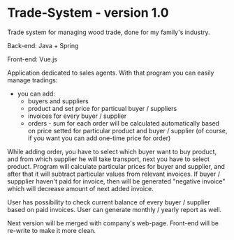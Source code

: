 # Trade-System - version 1.0
Trade system for managing wood trade, done for my family's industry.

Back-end: Java + Spring

Front-end: Vue.js

Application dedicated to sales agents. With that program you can easily manage tradings:
 - you can add:
    - buyers and suppliers
    - product and set price for particual buyer / suppliers
    - invoices for every buyer / supplier
    - orders - sum for each order will be calculated automatically based on price setted for particular product and              buyer / supplier (of course, if you want you can add one-time price for order)
    
While adding order, you have to select which buyer want to buy product, and from which supplier he will take transport, next you have to select product. Program will calculate particular prices for buyer and supplier, and after that it will subtract particular values from relevant invoices. If buyer / suppplier haven't paid for invoice, then will be generated "negative invoice" which will decrease amount of next added invoice. 
   
User has possibility to check current balance of every buyer / supplier based on paid invoices.
User can generate monthly / yearly report as well.

Next version will be merged with company's web-page. Front-end will be re-write to make it more clean.
    
